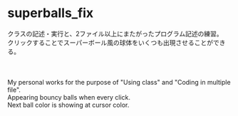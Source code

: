 # superballs_fix
クラスの記述・実行と、2ファイル以上にまたがったプログラム記述の練習。<br>
クリックすることでスーパーボール風の球体をいくつも出現させることができる。<br>
<br><br><br>
My personal works for the purpose of "Using class" and "Coding in multiple file".<br>
Appearing bouncy balls when every click.<br>
Next ball color is showing at cursor color.
